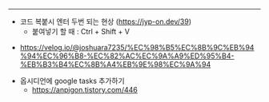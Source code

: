 <hr>

* 코드 복붙시 엔터 두번 되는 현상 (https://jyp-on.dev/39)
	* 붙여넣기 할 때 : Ctrl + Shift + V

- https://velog.io/@joshuara7235/%EC%98%B5%EC%8B%9C%EB%94%94%EC%96%B8-%EC%82%AC%EC%9A%A9%ED%95%B4-%EB%B3%B4%EC%8B%A4%EB%9E%98%EC%9A%94

+ 옵시디언에 google tasks 추가하기
	+ https://anpigon.tistory.com/446

